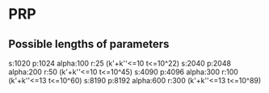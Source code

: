 # PRP
## Possible lengths of parameters
s:1020 p:1024 alpha:100 r:25 (k'+k''<=10 t<=10^22)
s:2040 p:2048 alpha:200 r:50 (k'+k''<=10 t<=10^45)
s:4090 p:4096 alpha:300 r:100 (k'+k''<=13 t<=10^60)
s:8190 p:8192 alpha:600 r:300 (k'+k''<=13 t<=10^89)
